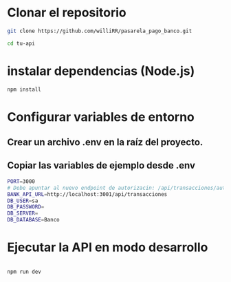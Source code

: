 # Clonar el repositorio

```bash
git clone https://github.com/williRR/pasarela_pago_banco.git

cd tu-api

```
# instalar dependencias (Node.js)

```bash
npm install


```

# Configurar variables de entorno

## Crear un archivo .env en la raíz del proyecto.

## Copiar las variables de ejemplo desde .env 

```bash
PORT=3000
# Debe apuntar al nuevo endpoint de autorizacin: /api/transacciones/autorizar
BANK_API_URL=http://localhost:3001/api/transacciones
DB_USER=sa
DB_PASSWORD=
DB_SERVER=
DB_DATABASE=Banco
```

# Ejecutar la API en modo desarrollo
```bash

npm run dev

```

